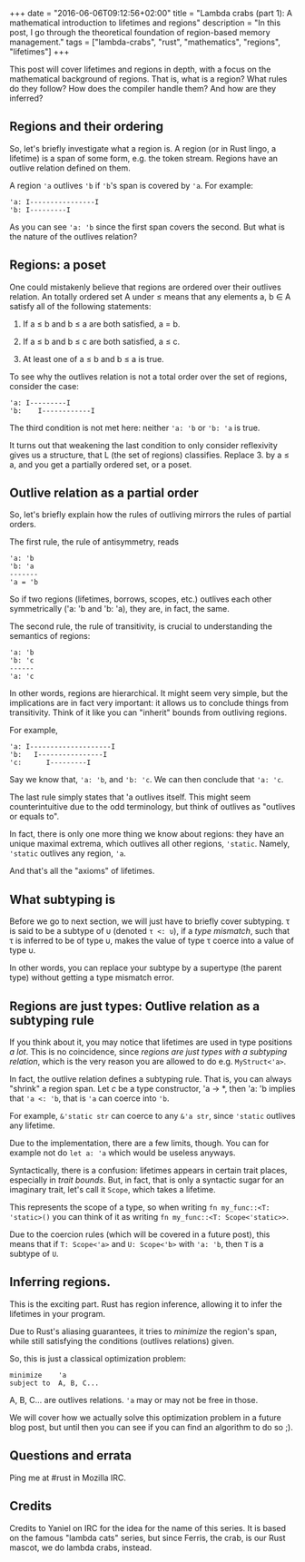 +++
date = "2016-06-06T09:12:56+02:00"
title = "Lambda crabs (part 1): A mathematical introduction to lifetimes and regions"
description = "In this post, I go through the theoretical foundation of region-based memory management."
tags = ["lambda-crabs", "rust", "mathematics", "regions", "lifetimes"]
+++

This post will cover lifetimes and regions in depth, with a focus on the mathematical background of regions. That is, what is a region? What rules do they follow? How does the compiler handle them? And how are they inferred?

## Regions and their ordering

So, let's briefly investigate what a region is. A region (or in Rust lingo, a lifetime) is a span of some form, e.g. the token stream. Regions have an outlive relation defined on them.

A region `'a` outlives `'b` if `'b`'s span is covered by `'a`. For example:

```
'a: I----------------I
'b: I---------I
```

As you can see `'a: 'b` since the first span covers the second. But what is the nature of the outlives relation?

## Regions: a poset

One could mistakenly believe that regions are ordered over their outlives relation. An totally ordered set A under ≤ means that any elements a, b ∈ A satisfy all of the following statements:

1. If a ≤ b and b ≤ a are both satisfied, a = b.

2. If a ≤ b and b ≤ c are both satisfied, a ≤ c.

3. At least one of a ≤ b and b ≤ a is true.

To see why the outlives relation is not a total order over the set of regions, consider the case:

```
'a: I---------I
'b:    I------------I
```

The third condition is not met here: neither `'a: 'b` or `'b: 'a` is true.

It turns out that weakening the last condition to only consider reflexivity gives us a structure, that L (the set of regions) classifies. Replace 3. by a ≤ a, and you get a partially ordered set, or a poset.

## Outlive relation as a partial order

So, let's briefly explain how the rules of outliving mirrors the rules of partial orders.

The first rule, the rule of antisymmetry, reads

```
'a: 'b
'b: 'a
-------
'a = 'b
```

So if two regions (lifetimes, borrows, scopes, etc.) outlives each other symmetrically ('a: 'b and 'b: 'a), they are, in fact, the same.

The second rule, the rule of transitivity, is crucial to understanding the semantics of regions:

```
'a: 'b
'b: 'c
------
'a: 'c
```

In other words, regions are hierarchical. It might seem very simple, but the implications are in fact very important: it allows us to conclude things from transitivity. Think of it like you can "inherit" bounds from outliving regions.

For example,

```
'a: I--------------------I
'b:   I----------------I
'c:      I---------I
```

Say we know that, `'a: 'b`, and `'b: 'c`. We can then conclude that `'a: 'c`.

The last rule simply states that 'a outlives itself. This might seem counterintuitive due to the odd terminology, but think of outlives as "outlives or equals to".

In fact, there is only one more thing we know about regions: they have an unique maximal extrema, which outlives all other regions, `'static`. Namely, `'static` outlives any region, `'a`.

And that's all the "axioms" of lifetimes.

## What subtyping is

Before we go to next section, we will just have to briefly cover subtyping. τ is said to be a subtype of υ (denoted `τ <: υ`), if a _type mismatch_, such that τ is inferred to be of type υ, makes the value of type τ coerce into a value of type υ.

In other words, you can replace your subtype by a supertype (the parent type) without getting a type mismatch error.

## Regions are just types: Outlive relation as a subtyping rule

If you think about it, you may notice that lifetimes are used in type positions _a lot_. This is no coincidence, since _regions are just types with a subtyping relation_, which is the very reason you are allowed to do e.g. `MyStruct<'a>`.

In fact, the outlive relation defines a subtyping rule. That is, you can always "shrink" a region span. Let _c_ be a type constructor, 'a → *, then 'a: 'b implies that `'a <: 'b`, that is `'a` can coerce into `'b`.

For example, `&'static str` can coerce to any `&'a str`, since `'static` outlives any lifetime.

Due to the implementation, there are a few limits, though. You can for example not do `let a: 'a` which would be useless anyways.

Syntactically, there is a confusion: lifetimes appears in certain trait places, especially in _trait bounds_. But, in fact, that is only a syntactic sugar for an imaginary trait, let's call it `Scope`, which takes a lifetime.

This represents the scope of a type, so when writing `fn my_func::<T: 'static>()` you can think of it as writing `fn my_func::<T: Scope<'static>>`.

Due to the coercion rules (which will be covered in a future post), this means that if `T: Scope<'a>` and `U: Scope<'b>` with `'a: 'b`, then `T` is a subtype of `U`.

## Inferring regions.

This is the exciting part. Rust has region inference, allowing it to infer the lifetimes in your program.

Due to Rust's aliasing guarantees, it tries to _minimize_ the region's span, while still satisfying the conditions (outlives relations) given.

So, this is just a classical optimization problem:

```
minimize    'a
subject to  A, B, C...
```

A, B, C... are outlives relations. `'a` may or may not be free in those.

We will cover how we actually solve this optimization problem in a future blog post, but until then you can see if you can find an algorithm to do so ;).

## Questions and errata

Ping me at #rust in Mozilla IRC.

## Credits

Credits to Yaniel on IRC for the idea for the name of this series. It is based on the famous "lambda cats" series, but since Ferris, the crab, is our Rust mascot, we do lambda crabs, instead.

